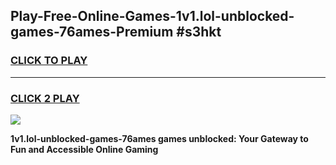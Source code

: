 
## Play-Free-Online-Games-1v1.lol-unblocked-games-76ames-Premium #s3hkt
<h3>
<a href="https://premium.freeplayer.one?title=1v1.lol-unblocked-games-76ames&ref=8M">CLICK TO PLAY</a></h3>
<hr>

<h3>
<a href="https://premium.freeplayer.one?title=1v1.lol-unblocked-games-76ames&ref=8M">CLICK 2 PLAY</a>
  
</h3>

<a href="https://premium.freeplayer.one?title=1v1.lol-unblocked-games-76ames&ref=8M"><img src="https://clearcache.store/games.png"></a>


**1v1.lol-unblocked-games-76ames games unblocked: Your Gateway to Fun and Accessible Online Gaming**

